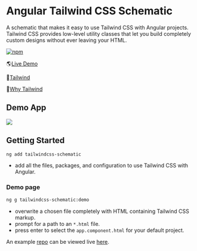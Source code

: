 # Angular Tailwind CSS Schematic

A schematic that makes it easy to use Tailwind CSS with Angular projects. Tailwind CSS provides low-level utility classes that let you build completely custom designs without ever leaving your HTML.

[![npm](https://img.shields.io/npm/v/tailwindcss-schematic.svg)](https://www.npmjs.com/package/tailwindcss-schematic)

🌎[Live Demo](https://ng-tailwind.netlify.com)

🔗[Tailwind](https://tailwindcss.com/)

🤔[Why Tailwind](https://tailwindcss.com/#what-is-tailwind)

## Demo App
<a href="https://ng-tailwind.netlify.com" align="center"><img src="https://user-images.githubusercontent.com/10186449/71378551-256bed00-25c0-11ea-94d9-327fab8c50d8.png">
</a>

## Getting Started

```bash
ng add tailwindcss-schematic
```

- add all the files, packages, and configuration to use Tailwind CSS with Angular.

### Demo page

```bash
ng g tailwindcss-schematic:demo
```

- overwrite a chosen file completely with HTML containing Tailwind CSS markup.
- prompt for a path to an `*.html` file.
- press enter to select the `app.component.html` for your default project.

An example [repo](https://github.com/schuchard/ng-tailwindcss-demo) can be viewed live [here](https://ng-tailwind.netlify.com).
